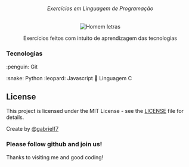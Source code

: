 <div align="center">
  <h6>Exercícios em Linguagem de Programação</h6>
  
  <img alt="Homem letras" src="https://github.com/gabrielf7/code-exercises/blob/master/readme-files/h-letras.gif" >
  
  <p>Exercícios feitos com intuito de aprendizagem das tecnologias</p>
</div>

### Tecnologias

<p>
  :penguin: Git
</p>
:snake: Python
:leopard: Javascript
🎅 Linguagem C

## License

This project is licensed under the MIT License - see the [LICENSE](https://github.com/gabrielf7/PrimeiroBootstrap/blob/master/LICENSE) file for details.

Create by [@gabrielf7](https://github.com/gabrielf7)

### Please follow github and join us!
Thanks to visiting me and good coding!
